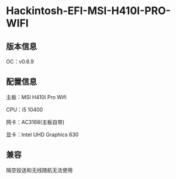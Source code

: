 # Hackintosh-EFI-MSI-H410I-PRO-WIFI

## 版本信息

OC：v0.6.9

## 配置信息

主板：MSI H410I Pro Wifi

CPU：i5 10400

网卡：AC3168(主板自带)

显卡：Intel UHD Graphics 630

## 兼容

隔空投送和无线随航无法使用
